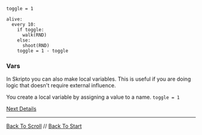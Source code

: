 ```load-basic
toggle = 1

alive:
  every 10:
    if toggle:
      walk(RND)
    else:
      shoot(RND)
    toggle = 1 - toggle
```

### Vars

In Skripto you can also make local variables. This is useful if you are doing logic that doesn't require external influence.

You create a local variable by assigning a value to a name. `toggle = 1`

[Next Details](details.md)

---

[Back To Scroll](scroll.md) //
[Back To Start](start.md)
